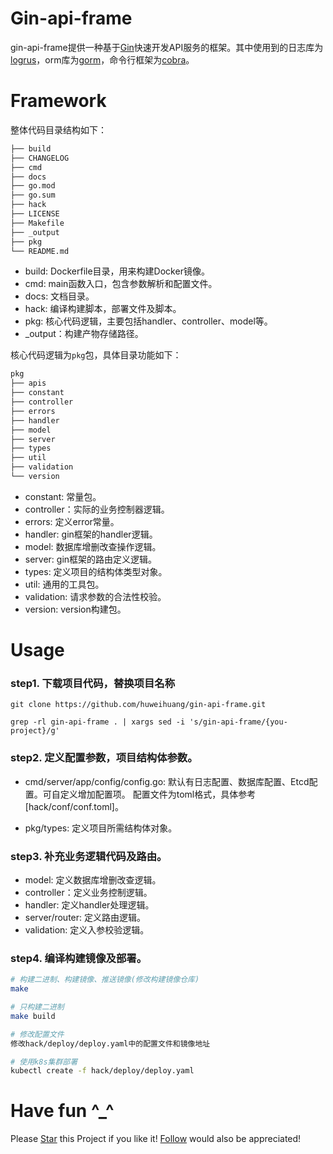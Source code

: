# Gin-api-frame

gin-api-frame提供一种基于[Gin](https://github.com/gin-gonic/gin)快速开发API服务的框架。其中使用到的日志库为[logrus](https://github.com/sirupsen/logrus)，orm库为[gorm](https://github.com/go-gorm/gorm)，命令行框架为[cobra](https://github.com/spf13/cobra)。

# Framework

整体代码目录结构如下：

```bash
├── build
├── CHANGELOG
├── cmd
├── docs
├── go.mod
├── go.sum
├── hack
├── LICENSE
├── Makefile
├── _output
├── pkg
└── README.md
```

- build: Dockerfile目录，用来构建Docker镜像。
- cmd: main函数入口，包含参数解析和配置文件。
- docs: 文档目录。
- hack: 编译构建脚本，部署文件及脚本。
- pkg: 核心代码逻辑，主要包括handler、controller、model等。
- _output：构建产物存储路径。

核心代码逻辑为`pkg`包，具体目录功能如下：

```bash
pkg
├── apis
├── constant
├── controller
├── errors
├── handler
├── model
├── server
├── types
├── util
├── validation
└── version
```

- constant: 常量包。
- controller：实际的业务控制器逻辑。
- errors: 定义error常量。
- handler: gin框架的handler逻辑。
- model: 数据库增删改查操作逻辑。
- server: gin框架的路由定义逻辑。
- types: 定义项目的结构体类型对象。
- util: 通用的工具包。
- validation: 请求参数的合法性校验。
- version: version构建包。

# Usage

### step1. 下载项目代码，替换项目名称



```
git clone https://github.com/huweihuang/gin-api-frame.git

grep -rl gin-api-frame . | xargs sed -i 's/gin-api-frame/{you-project}/g' 
```

### step2. 定义配置参数，项目结构体参数。

- cmd/server/app/config/config.go: 默认有日志配置、数据库配置、Etcd配置。可自定义增加配置项。
配置文件为toml格式，具体参考[hack/conf/conf.toml]。

- pkg/types: 定义项目所需结构体对象。

### step3. 补充业务逻辑代码及路由。

- model: 定义数据库增删改查逻辑。
- controller：定义业务控制逻辑。
- handler: 定义handler处理逻辑。
- server/router: 定义路由逻辑。
- validation: 定义入参校验逻辑。

### step4. 编译构建镜像及部署。

```bash
# 构建二进制、构建镜像、推送镜像(修改构建镜像仓库)
make

# 只构建二进制
make build

# 修改配置文件
修改hack/deploy/deploy.yaml中的配置文件和镜像地址

# 使用k8s集群部署
kubectl create -f hack/deploy/deploy.yaml
```

# Have fun ^_^

Please <a class="github-button" href="https://github.com/huweihuang/gin-api-frame" data-icon="octicon-star" aria-label="Star huweihuang/hexo-theme-huweihuang on GitHub">Star</a> this Project if you like it! <a class="github-button" href="https://github.com/huweihuang" aria-label="Follow @huweihuang on GitHub">Follow</a> would also be appreciated!
